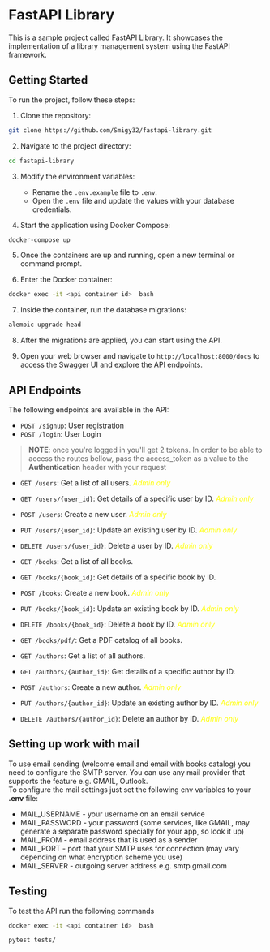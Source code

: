 # FastAPI Library

This is a sample project called FastAPI Library. It showcases the implementation of a library management system using the FastAPI framework.

## Getting Started

To run the project, follow these steps:

1. Clone the repository:

```bash
git clone https://github.com/Smigy32/fastapi-library.git
```

2. Navigate to the project directory:

```bash
cd fastapi-library
```

3. Modify the environment variables:

   - Rename the `.env.example` file to `.env`.
   - Open the `.env` file and update the values with your database credentials.

4. Start the application using Docker Compose:

```bash
docker-compose up
```

5. Once the containers are up and running, open a new terminal or command prompt.

6. Enter the Docker container:

```bash
docker exec -it <api container id>  bash
```

7. Inside the container, run the database migrations:

```bash
alembic upgrade head
```

8. After the migrations are applied, you can start using the API.

9. Open your web browser and navigate to `http://localhost:8000/docs` to access the Swagger UI and explore the API endpoints.

## API Endpoints

The following endpoints are available in the API:

- `POST /signup`: User registration
- `POST /login`: User Login

> **NOTE**: once you're logged in you'll get 2 tokens. In order to be able to access the routes bellow, pass the access_token as a value to the **Authentication** header with your request

- `GET /users`: Get a list of all users. <span style="color:yellow">*Admin only*</span>
- `GET /users/{user_id}`: Get details of a specific user by ID. <span style="color:yellow">*Admin only*</span>
- `POST /users`: Create a new user. <span style="color:yellow">*Admin only*</span>
- `PUT /users/{user_id}`: Update an existing user by ID. <span style="color:yellow">*Admin only*</span>
- `DELETE /users/{user_id}`: Delete a user by ID. <span style="color:yellow">*Admin only*</span>

- `GET /books`: Get a list of all books.
- `GET /books/{book_id}`: Get details of a specific book by ID.
- `POST /books`: Create a new book. <span style="color:yellow">*Admin only*</span>
- `PUT /books/{book_id}`: Update an existing book by ID. <span style="color:yellow">*Admin only*</span>
- `DELETE /books/{book_id}`: Delete a book by ID. <span style="color:yellow">*Admin only*</span>
- `GET /books/pdf/`: Get a PDF catalog of all books.

- `GET /authors`: Get a list of all authors.
- `GET /authors/{author_id}`: Get details of a specific author by ID.
- `POST /authors`: Create a new author. <span style="color:yellow">*Admin only*</span>
- `PUT /authors/{author_id}`: Update an existing author by ID. <span style="color:yellow">*Admin only*</span>
- `DELETE /authors/{author_id}`: Delete an author by ID. <span style="color:yellow">*Admin only*</span>

## Setting up work with mail

To use email sending (welcome email and email with books catalog) you need to configure the SMTP server.
You can use any mail provider that supports the feature e.g. GMAIL, Outlook.  
To configure the mail settings just set the following env variables to your **.env** file:

- MAIL_USERNAME - your username on an email service
- MAIL_PASSWORD - your password (some services, like GMAIL, may generate a separate password specially for your app, so look it up)
- MAIL_FROM - email address that is used as a sender
- MAIL_PORT - port that your SMTP uses for connection (may vary depending on what encryption scheme you use)
- MAIL_SERVER - outgoing server address e.g. smtp.gmail.com



## Testing

To test the API run the following commands

```bash
docker exec -it <api container id>  bash
```

```bash
pytest tests/
```
